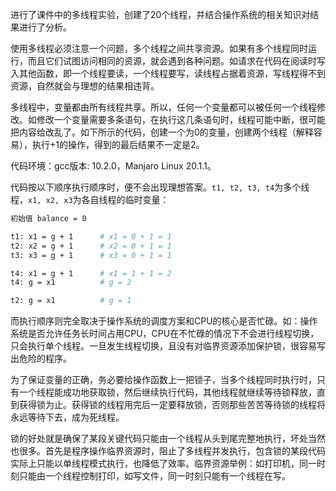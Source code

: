 进行了课件中的多线程实验，创建了20个线程，并结合操作系统的相关知识对结果进行了分析。

使用多线程必须注意一个问题，多个线程之间共享资源。如果有多个线程同时运行，而且它们试图访问相同的资源，就会遇到各种问题。如请求在代码在阅读时写入其他函数，即一个线程要读，一个线程要写，读线程占据着资源，写线程得不到资源，自然就会与理想的结果相违背。

多线程中，变量都由所有线程共享。所以，任何一个变量都可以被任何一个线程修改。如修改一个变量需要多条语句，在执行这几条语句时，线程可能中断，很可能把内容给改乱了。如下所示的代码，创建一个为0的变量，创建两个线程（解释容易），执行+1的操作，得到的最后结果不一定是2。

代码环境：gcc版本: 10.2.0，Manjaro Linux 20.1.1。


代码按以下顺序执行顺序时，便不会出现理想答案。`t1, t2, t3, t4`为多个线程，`x1, x2, x3`为各自线程的临时变量：

```bash
初始值 balance = 0

t1: x1 = g + 1      # x1 = 0 + 1 = 1
t2: x2 = g + 1      # x2 = 0 + 1 = 1
t3: x3 = g + 1      # x3 = 0 + 1 = 1

t4: x1 = g + 1      # x1 = 1 + 1 = 2
t4: g = x1          # g = 2

t2: g = x1          # g = 1
```


而执行顺序则完全取决于操作系统的调度方案和CPU的核心是否忙碌。如：操作系统是否允许任务长时间占用CPU，CPU在不忙碌的情况下不会进行线程切换，只会执行单个线程。一旦发生线程切换，且没有对临界资源添加保护锁，很容易写出危险的程序。

为了保证变量的正确，务必要给操作函数上一把锁子，当多个线程同时执行时，只有一个线程能成功地获取锁，然后继续执行代码，其他线程就继续等待锁释放，直到获得锁为止。获得锁的线程用完后一定要释放锁，否则那些苦苦等待锁的线程将永远等待下去，成为死线程。

锁的好处就是确保了某段关键代码只能由一个线程从头到尾完整地执行，坏处当然也很多。首先是程序操作临界资源时，阻止了多线程并发执行，包含锁的某段代码实际上只能以单线程模式执行，也降低了效率。临界资源举例：如打印机，同一时刻只能由一个线程控制打印，如写文件，同一时刻只能有一个线程在写。
